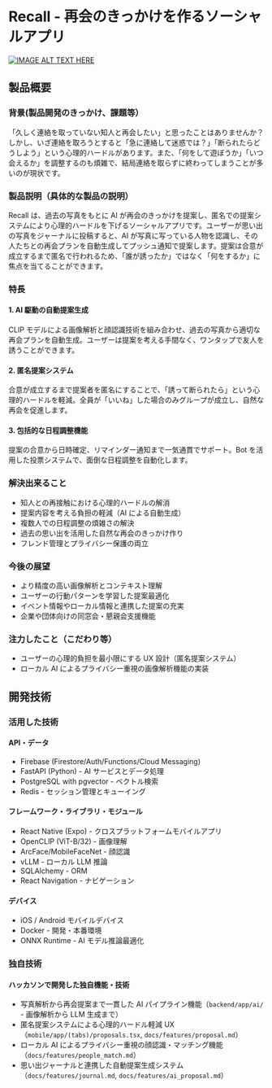 # Recall - 再会のきっかけを作るソーシャルアプリ

[![IMAGE ALT TEXT HERE](https://jphacks.com/wp-content/uploads/2025/05/JPHACKS2025_ogp.jpg)](https://www.youtube.com/watch?v=lA9EluZugD8)

## 製品概要

### 背景(製品開発のきっかけ、課題等）

「久しく連絡を取っていない知人と再会したい」と思ったことはありませんか？しかし、いざ連絡を取ろうとすると「急に連絡して迷惑では？」「断られたらどうしよう」という心理的ハードルがあります。また、「何をして遊ぼうか」「いつ会えるか」を調整するのも煩雑で、結局連絡を取らずに終わってしまうことが多いのが現状です。

### 製品説明（具体的な製品の説明）

Recall は、過去の写真をもとに AI が再会のきっかけを提案し、匿名での提案システムにより心理的ハードルを下げるソーシャルアプリです。ユーザーが思い出の写真をジャーナルに投稿すると、AI が写真に写っている人物を認識し、その人たちとの再会プランを自動生成してプッシュ通知で提案します。提案は合意が成立するまで匿名で行われるため、「誰が誘ったか」ではなく「何をするか」に焦点を当てることができます。

### 特長

#### 1. AI 駆動の自動提案生成

CLIP モデルによる画像解析と顔認識技術を組み合わせ、過去の写真から適切な再会プランを自動生成。ユーザーは提案を考える手間なく、ワンタップで友人を誘うことができます。

#### 2. 匿名提案システム

合意が成立するまで提案者を匿名にすることで、「誘って断られたら」という心理的ハードルを軽減。全員が「いいね」した場合のみグループが成立し、自然な再会を促進します。

#### 3. 包括的な日程調整機能

提案の合意から日時確定、リマインダー通知まで一気通貫でサポート。Bot を活用した投票システムで、面倒な日程調整を自動化します。

### 解決出来ること

- 知人との再接触における心理的ハードルの解消
- 提案内容を考える負担の軽減（AI による自動生成）
- 複数人での日程調整の煩雑さの解決
- 過去の思い出を活用した自然な再会のきっかけ作り
- フレンド管理とプライバシー保護の両立

### 今後の展望

- より精度の高い画像解析とコンテキスト理解
- ユーザーの行動パターンを学習した提案最適化
- イベント情報やローカル情報と連携した提案の充実
- 企業や団体向けの同窓会・懇親会支援機能

### 注力したこと（こだわり等）

- ユーザーの心理的負担を最小限にする UX 設計（匿名提案システム）
- ローカル AI によるプライバシー重視の画像解析機能の実装

## 開発技術

### 活用した技術

#### API・データ

- Firebase (Firestore/Auth/Functions/Cloud Messaging)
- FastAPI (Python) - AI サービスとデータ処理
- PostgreSQL with pgvector - ベクトル検索
- Redis - セッション管理とキューイング

#### フレームワーク・ライブラリ・モジュール

- React Native (Expo) - クロスプラットフォームモバイルアプリ
- OpenCLIP (ViT-B/32) - 画像理解
- ArcFace/MobileFaceNet - 顔認識
- vLLM - ローカル LLM 推論
- SQLAlchemy - ORM
- React Navigation - ナビゲーション

#### デバイス

- iOS / Android モバイルデバイス
- Docker - 開発・本番環境
- ONNX Runtime - AI モデル推論最適化

### 独自技術

#### ハッカソンで開発した独自機能・技術

- 写真解析から再会提案まで一貫した AI パイプライン機能（`backend/app/ai/` - 画像解析から LLM 生成まで）
- 匿名提案システムによる心理的ハードル軽減 UX（`mobile/app/(tabs)/proposals.tsx`, `docs/features/proposal.md`）
- ローカル AI によるプライバシー重視の顔認識・マッチング機能（`docs/features/people_match.md`）
- 思い出ジャーナルと連携した自動提案生成システム（`docs/features/journal.md`, `docs/features/ai_proposal.md`）
